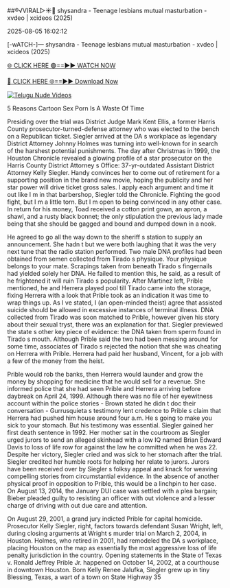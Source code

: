 ##®️√VIRAL▷☀️👄    shysandra - Teenage lesbians mutual masturbation - xvdeo &#124; xcideos (2025)

2025-08-05 16:02:12



[-wATCH-]—    shysandra - Teenage lesbians mutual masturbation - xvdeo &#124; xcideos (2025)

[🌐 CLICK HERE 🟢==►► WATCH NOW](https://www.youtucams.com/tracking/githubcom)

[🔴 CLICK HERE 🌐==►► Download Now](https://www.youtucams.com/tracking/githubcom)

[![Telugu Nude Videos](https://i.imgur.com/dJHk4Zq.gif)](https://www.youtucams.com/tracking/githubcom)



5 Reasons Cartoon Sex Porn Is A Waste Of Time

Presiding over the trial was District Judge Mark Kent Ellis, a former Harris County prosecutor-turned-defense attorney who was elected to the bench on a Republican ticket. Siegler arrived at the DA s workplace as legendary District Attorney Johnny Holmes was turning into well-known for in search of the harshest potential punishments. The day after Christmas in 1999, the Houston Chronicle revealed a glowing profile of a star prosecutor on the Harris County District Attorney s Office: 37-yr-outdated Assistant District Attorney Kelly Siegler. Handy convinces her to come out of retirement for a supporting position in the brand new movie, hoping the publicity and her star power will drive ticket gross sales.  I apply each argument and time it out like I m in that barbershop,  Siegler told the Chronicle. Fighting the good fight, but I m a little torn. But I m open to being convinced in any other case. In return for his money, Toad received a cotton print gown, an apron, a shawl, and a rusty black bonnet; the only stipulation the previous lady made being that she should be gagged and bound and dumped down in a nook.

He agreed to go all the way down to the sheriff s station to supply an announcement. She hadn t but we were both laughing that it was the very next tune that the radio station performed. Two male DNA profiles had been obtained from semen collected from Tirado s physique. Your physique belongs to your mate. Scrapings taken from beneath Tirado s fingernails had yielded solely her DNA. He failed to mention this, he said, as a result of he frightened it will  ruin  Tirado s popularity. After Martinez left, Prible mentioned, he and Herrera played pool till Tirado came into the storage, fixing Herrera with a  look  that Prible took as an indication it was time to wrap things up. As I ve stated, I (an open-minded theist) agree that assisted suicide should be allowed in excessive instances of terminal illness. DNA collected from Tirado was soon matched to Prible, however given his story about their sexual tryst, there was an explanation for that. Siegler previewed the state s other key piece of evidence: the DNA taken from sperm found in Tirado s mouth. Although Prible said the two had been  messing around  for some time, associates of Tirado s rejected the notion that she was cheating on Herrera with Prible. Herrera had paid her husband, Vincent, for a  job  with a few of the money from the heist.

Prible would rob the banks, then Herrera would launder and grow the money by shopping for medicine that he would sell for a revenue. She informed police that she had seen Prible and Herrera arriving before daybreak on April 24, 1999. Although there was no file of her eyewitness account within the police stories - Brown stated he didn t doc their conversation - Gurrusquieta s testimony lent credence to Prible s claim that Herrera had pushed him house around four a.m.  He s going to make you sick to your stomach.  But his testimony was essential. Siegler gained her first death sentence in 1992. Her mother sat in the courtroom as Siegler urged jurors to send an alleged skinhead with a low IQ named Brian Edward Davis to loss of life row for against the law he committed when he was 22. Despite her victory, Siegler cried and was sick to her stomach after the trial. Siegler credited her humble roots for helping her relate to jurors. Jurors have been received over by Siegler s folksy appeal and knack for weaving compelling stories from circumstantial evidence. In the absence of another physical proof in opposition to Prible, this would be a linchpin to her case. On August 13, 2014, the January DUI case was settled with a plea bargain; Bieber pleaded guilty to resisting an officer with out violence and a lesser charge of driving with out due care and attention.

On August 29, 2001, a grand jury indicted Prible for capital homicide. Prosecutor Kelly Siegler, right, factors towards defendant Susan Wright, left, during closing arguments at Wright s murder trial on March 2, 2004, in Houston. Holmes, who retired in 2001, had remodeled the DA s workplace, placing Houston on the map as essentially the most aggressive loss of life penalty jurisdiction in the country. Opening statements in the State of Texas v. Ronald Jeffrey Prible Jr. happened on October 14, 2002, at a courthouse in downtown Houston. Born Kelly Renee Jalufka, Siegler grew up in tiny Blessing, Texas,  a wart of a town on State Highway 35 